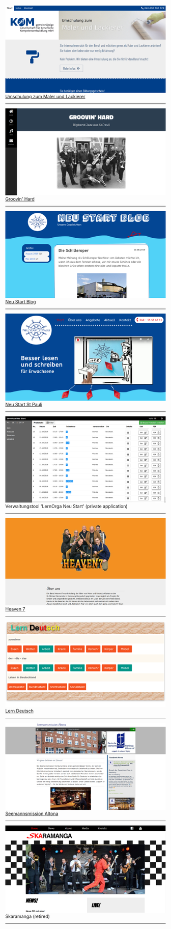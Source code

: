 ![Screenshot_Umschulung](/Screenshot_Umschulung_sm.png)
[Umschulung zum Maler und Lackierer](http://umschulung.kom-bildung.de)

---

![Screenshot_Groovin_Hard](/Screenshot_Groovin_Hard.png)
[Groovin' Hard](https://groovin-hard.de/)

---

![Screenshot_Neustart_blog](/Screenshot_Neustart_blog_sm.png)
[Neu Start Blog](http://blog.neu-start-st-pauli.de/)

---

![Screenshot_Neu_Start_St_Pauli](/Screenshot_Neu_Start_St_Pauli_sm.png)
[Neu Start St Pauli](http://neu-start-st-pauli.de/)

---

![Screenshot_LernOrga](/Screenshot_LernOrga_sm.png)
Verwaltungstool 'LernOrga Neu Start' (private application)

---

![Screenshot_Heaven7](/Screenshot_Heaven7_sm.png)
[Heaven 7](http://heaven7band.de/)

---

![Screenshot_lern_deutsch](/Screenshot_lern_deutsch_sm.png)
[Lern Deutsch](http://lern-deutsch.tkm-websolution.de/)

---

![Screenshot_Seemannsmission](/Screenshot_Seemannsmission_sm.png)
[Seemannsmission Altona](http://seemannsmission-altona.org/)

---

![Screenshot_Seemannsmission](/Screenshot_skaramanga_sm.png)
Skaramanga (retired)

---
